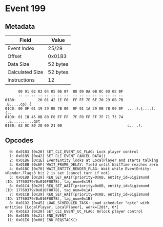 # Event 199

## Metadata

| Field           | Value    |
|-----------------|----------|
| Event Index     | 25/29    |
| Offset          | 0x01B3   |
| Data Size       | 52 bytes |
| Calculated Size | 52 bytes |
| Instructions    | 12       |

```
      00 01 02 03 04 05 06 07  08 09 0A 0B 0C 0D 0E 0F
      -- -- -- -- -- -- -- --  -- -- -- -- -- -- -- --
01B0:          20 01 42 1E F0  FF FF 7F 6F 70 29 0B 7B      .B.....op).{
01C0: 00 0F 01 19 29 0B 7B 00  0F 01 1A 29 0B 7B 00 0F  ....).{....).{..
01D0: 01 1B 45 0B 80 F0 FF FF  7F F0 FF FF 7F 71 73 74  ..E..........qst
01E0: 63 0C 80 20 00 21 00                              c.. .!.         
```

## Opcodes

```
  0: 0x01B3 [0x20] SET_CLI_EVENT_UC_FLAG: Lock player control
  1: 0x01B5 [0x42] SET_CLI_EVENT_CANCEL_DATA()
  2: 0x01B6 [0x1E] EventEntity looks at LocalPlayer and starts talking
  3: 0x01BB [0x6F] WAIT_FRAME_DELAY: Yield until WaitTime reaches zero
  4: 0x01BC [0x70] WAIT_ENTITY_RENDER_FLAG: Wait while EventEntity->Render.Flags3 bit 2 is set (cancel turn if not)
  5: 0x01BD [0x29] REQ_SET_WAIT(priority=0x0B, entity_id=Sigismund (ID: 17760379/0x010F007B), tag_num=0x19)
  6: 0x01C4 [0x29] REQ_SET_WAIT(priority=0x0B, entity_id=Sigismund (ID: 17760379/0x010F007B), tag_num=0x1A)
  7: 0x01CB [0x29] REQ_SET_WAIT(priority=0x0B, entity_id=Sigismund (ID: 17760379/0x010F007B), tag_num=0x1B)
  8: 0x01D2 [0x45] LOAD_SCHEDULED_TASK: Load scheduler "qstc" with entities [LocalPlayer, LocalPlayer], work=[201*, 0*]
  9: 0x01E3 [0x20] SET_CLI_EVENT_UC_FLAG: Unlock player control
 10: 0x01E5 [0x21] END_EVENT
 11: 0x01E6 [0x00] END_REQSTACK()
```
